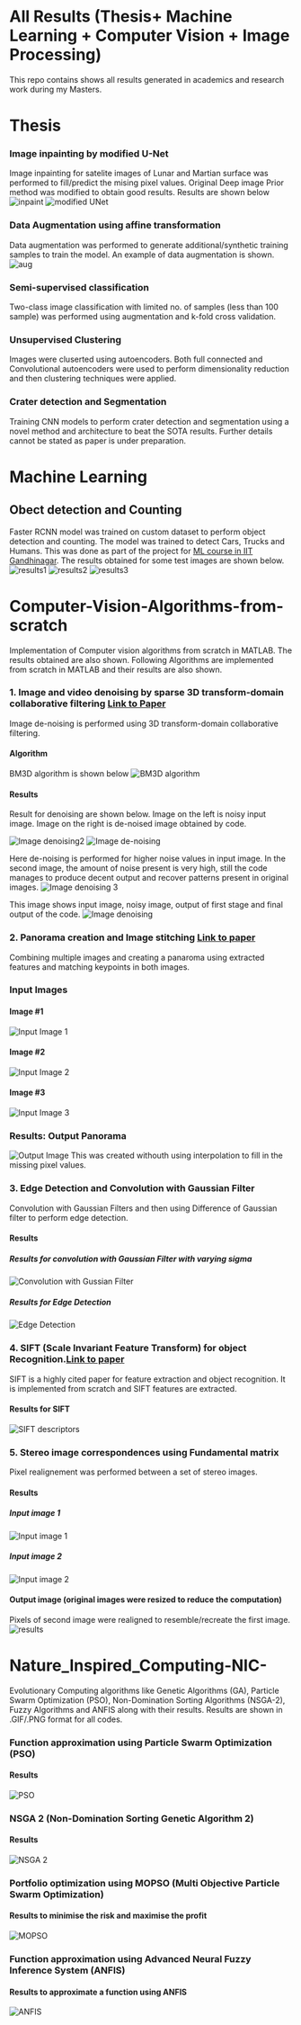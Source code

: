# All Results (Thesis+ Machine Learning + Computer Vision + Image Processing)
This repo contains shows all results generated in academics and research work during my Masters.


# Thesis
### Image inpainting by modified U-Net
Image inpainting for satelite images of Lunar and Martian surface was performed to fill/predict the mising pixel values. Original Deep image Prior method was modified to obtain good results. Results are shown below
![inpaint](https://github.com/VishalPrasadIITGn/allResults/blob/main/inpaint.PNG)
![modified UNet](https://github.com/VishalPrasadIITGn/allResults/blob/main/UNet.PNG)

### Data Augmentation using affine transformation
Data augmentation was performed to generate additional/synthetic training samples to train the model. An example of data augmentation is shown.
![aug](https://github.com/VishalPrasadIITGn/allResults/blob/main/augmenttation.PNG)

### Semi-supervised classification
Two-class image classification with limited no. of samples (less than 100 sample) was performed using augmentation and k-fold cross validation.

### Unsupervised Clustering
Images were cluserted using autoencoders. Both full connected and Convolutional autoencoders were used to perform dimensionality reduction and then clustering techniques were applied.
### Crater detection and Segmentation
Training CNN models to perform crater detection and segmentation using a novel method and architecture to beat the SOTA results. Further details cannot be stated as paper is under preparation.

# Machine Learning
## Obect detection and Counting
Faster RCNN model was trained on custom dataset to perform object detection and counting. The model was trained to detect Cars, Trucks and Humans. This was done as part of the project for [ML course in IIT Gandhinagar](https://nipunbatra.github.io/ml2019/). The results obtained for some test images are shown below.
![results1](https://github.com/VishalPrasadIITGn/objectDetectionAndCounting/blob/main/Screenshot%20(193).png)
![results2](https://github.com/VishalPrasadIITGn/objectDetectionAndCounting/blob/main/Screenshot%20(190).png)
![results3](https://github.com/VishalPrasadIITGn/objectDetectionAndCounting/blob/main/Screenshot%20(187).png)



# Computer-Vision-Algorithms-from-scratch
Implementation of Computer vision algorithms from scratch in MATLAB. The results obtained are also shown.
Following Algorithms are implemented from scratch in MATLAB and their results are also shown.
### 1. Image and video denoising by sparse 3D transform-domain collaborative filtering [Link to Paper](http://www.cs.tut.fi/~foi/GCF-BM3D/)
Image de-noising is performed using 3D transform-domain collaborative filtering.
#### Algorithm
BM3D algorithm is shown below
![BM3D algorithm](https://github.com/VishalPrasadIITGn/Computer-Vision-Algorithms-from-scratch/blob/master/Image%20and%20video%20denoising%20by%20sparse%203D%20transform-domain%20collaborative%20filtering/block%20diagram.PNG)
#### Results
Result for denoising are shown below. 
Image on the left is noisy input image. Image on the right is de-noised image obtained by code.

![Image denoising2](https://github.com/VishalPrasadIITGn/Computer-Vision-Algorithms-from-scratch/blob/master/Image%20and%20video%20denoising%20by%20sparse%203D%20transform-domain%20collaborative%20filtering/results3.PNG)
![Image de-noising](https://github.com/VishalPrasadIITGn/Computer-Vision-Algorithms-from-scratch/blob/master/Image%20and%20video%20denoising%20by%20sparse%203D%20transform-domain%20collaborative%20filtering/results2.PNG)

Here de-noising is performed for higher noise values in input image. In the second image, the amount of noise present is very high, still the code manages to produce decent output and recover patterns present in original images.
![Image denoising 3](https://github.com/VishalPrasadIITGn/Computer-Vision-Algorithms-from-scratch/blob/master/Image%20and%20video%20denoising%20by%20sparse%203D%20transform-domain%20collaborative%20filtering/results4.PNG)

This image shows input image, noisy image, output of first stage and final output of the code.
![Image denoising](https://github.com/VishalPrasadIITGn/Computer-Vision-Algorithms-from-scratch/blob/master/Image%20and%20video%20denoising%20by%20sparse%203D%20transform-domain%20collaborative%20filtering/results1.PNG)


### 2. Panorama creation and Image stitching [Link to paper](https://idp.springer.com/authorize/casa?redirect_uri=https://link.springer.com/content/pdf/10.1007/s11263-006-0002-3.pdf&casa_token=-HqEB0GCx84AAAAA:V9rNRgD7vQ9gh1ufw_-n1aJkc0iirA45qTE8MquuFj73oMKenCjIz2Y4qFeUEpHmr-BDFxWY_0H8S4pRDw)
Combining multiple images and creating a panaroma using extracted features and matching keypoints in both images.
### Input Images
#### Image #1
![Input Image 1](https://github.com/VishalPrasadIITGn/Computer-Vision-Algorithms-from-scratch/blob/master/Panaroma%20creation%20and%20Image%20Stitching/im_0.jpg)
#### Image #2
![Input Image 2](https://github.com/VishalPrasadIITGn/Computer-Vision-Algorithms-from-scratch/blob/master/Panaroma%20creation%20and%20Image%20Stitching/im_1.jpg)
#### Image #3
![Input Image 3](https://github.com/VishalPrasadIITGn/Computer-Vision-Algorithms-from-scratch/blob/master/Panaroma%20creation%20and%20Image%20Stitching/im_2.jpg)
### Results: Output Panorama
![Output Image](https://github.com/VishalPrasadIITGn/Computer-Vision-Algorithms-from-scratch/blob/master/Panaroma%20creation%20and%20Image%20Stitching/resGithub.jpg)
This was created withouth using interpolation to fill in the missing pixel values.

### 3. Edge Detection and Convolution with Gaussian Filter
Convolution with Gaussian Filters and then using Difference of Gaussian filter to perform edge detection.
#### Results
##### Results for convolution with Gaussian Filter with varying sigma
![Convolution with Gussian Filter](https://github.com/VishalPrasadIITGn/Computer-Vision-Algorithms-from-scratch/blob/master/Edge%20detection%20and%20Convolution%20with%20Gaussian%20filter/Convolution%20with%20Gaussian%20results.PNG)

##### Results for Edge Detection
![Edge Detection](https://github.com/VishalPrasadIITGn/Computer-Vision-Algorithms-from-scratch/blob/master/Edge%20detection%20and%20Convolution%20with%20Gaussian%20filter/Edge%20Detections%20using%20Difference%20of%20Gaissian%20results.PNG)

### 4. SIFT (Scale Invariant Feature Transform) for object Recognition.[Link to paper](https://ieeexplore.ieee.org/abstract/document/790410/)
SIFT is a highly cited paper for feature extraction and object recognition. It is implemented from scratch and SIFT features are extracted.
#### Results for SIFT
![SIFT descriptors](https://github.com/VishalPrasadIITGn/Computer-Vision-Algorithms-from-scratch/blob/master/SIFT%20(Scale%20Invariant%20Feature%20Transform)%20for%20Object%20Recognition/SIFT%20results.PNG)

### 5. Stereo image correspondences using Fundamental matrix
Pixel realignement was performed between a set of stereo images.
#### Results
##### Input image 1
![Input image 1](https://github.com/VishalPrasadIITGn/Computer-Vision-Algorithms-from-scratch/blob/master/Stereo%20image%20correspondences%20using%20Fundamental%20matrix/3_1.jpg)
##### Input image 2
![Input image 2](https://github.com/VishalPrasadIITGn/Computer-Vision-Algorithms-from-scratch/blob/master/Stereo%20image%20correspondences%20using%20Fundamental%20matrix/3_2.jpg)
#### Output image (original images were resized to reduce the computation)
Pixels of second image were realigned to resemble/recreate the first image.
![results](https://github.com/VishalPrasadIITGn/Computer-Vision-Algorithms-from-scratch/blob/master/Stereo%20image%20correspondences%20using%20Fundamental%20matrix/results1.PNG)

# Nature_Inspired_Computing-NIC-
Evolutionary Computing algorithms like Genetic Algorithms (GA), Particle Swarm Optimization (PSO), Non-Domination Sorting Algorithms (NSGA-2), Fuzzy Algorithms and ANFIS along with their results. Results are shown in .GIF/.PNG format for all codes.
### Function approximation using Particle Swarm Optimization (PSO) 
#### Results
![PSO](https://github.com/VishalPrasadIITGn/Nature_Inspired_Computing-NIC-/blob/master/Particle_Sworm_Optimization_results.gif)

### NSGA 2 (Non-Domination Sorting Genetic Algorithm 2)
#### Results 
![NSGA 2](https://github.com/VishalPrasadIITGn/Nature_Inspired_Computing-NIC-/blob/master/NSGA_2%20(NIC_A2)%20results.png)


### Portfolio optimization using MOPSO (Multi Objective Particle Swarm Optimization)
#### Results to minimise the risk and maximise the profit
![MOPSO](https://github.com/VishalPrasadIITGn/Nature_Inspired_Computing-NIC-/blob/master/MOPSO_results_main.gif)

### Function approximation using Advanced Neural Fuzzy Inference System (ANFIS)
#### Results to approximate a function using ANFIS
![ANFIS](https://github.com/VishalPrasadIITGn/Nature_Inspired_Computing-NIC-/blob/master/ANFIS_results.gif)


